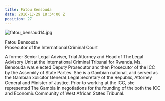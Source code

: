 ```yaml
---
title: Fatou Bensouda
date: 2016-12-29 18:34:00 Z
position: 27
---
```


![fatou_bensoud14.jpg](/uploads/fatou_bensoud14.jpg)

Fatou Bensouda <br> Prosecutor of the International Criminal Court 


A former Senior Legal Adviser, Trial Attorney and Head of The Legal Advisory Unit at the International Criminal Tribunal for Rwanda, Ms. Bensouda was elected Deputy Prosecutor and then Prosecutor of the ICC by the Assembly of State Parties. She is a Gambian national, and served as the Gambian Solicitor General, Legal Secretary of the Republic, Attorney General and Minister of Justice. Prior to working at the ICC, she represented The Gambia in negotiations for the founding of the both the ICC and Economic Community of West African States Tribunal.
